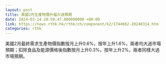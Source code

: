 ```yaml
---
layout: post
title: 美國2月生產物價升幅大過預期
date: 2024-03-14 20:59:47.000000000 +08:00
link: https://news.rthk.hk/rthk/ch/component/k2/1744662-20240314.htm
categories: rthk
---
```


美國2月最終需求生產物價指數按月上升0.6%，按年上升1.6%，兩者均大過市場預期；扣除食品及能源價格後指數按月上升0.3%，按年上升2%，兩者同樣大過市場預期。
